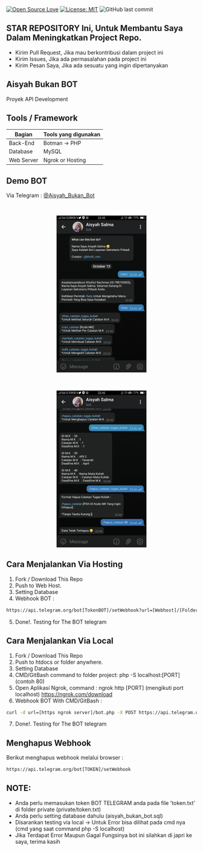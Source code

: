 [![Open Source Love](https://badges.frapsoft.com/os/v1/open-source.svg?style=flat)](https://github.com/ellerbrock/open-source-badges/)
[![License: MIT](https://img.shields.io/badge/License-MIT-green.svg)](https://opensource.org/licenses/MIT)
![GitHub last commit](https://img.shields.io/github/last-commit/kholilboy/Aisyah-Bukan-Bot)

## STAR REPOSITORY Ini, Untuk Membantu Saya Dalam Meningkatkan Project Repo.
- Kirim Pull Request, Jika mau berkontribusi dalam project ini
- Kirim Issues, Jika ada permasalahan pada project ini
- Kirim Pesan Saya, Jika ada sesuatu yang ingin dipertanyakan

## Aisyah Bukan BOT
Proyek API Development

## Tools / Framework
| Bagian | Tools yang digunakan |
| --- | --- |
| Back-End | Botman -> PHP |
| Database | MySQL |
| Web Server | Ngrok or Hosting |

## Demo BOT
Via Telegram : <a href="https://t.me/Aisyah_Bukan_Bot">@Aisyah_Bukan_Bot</a> 

<br>
<p align="center">
        <img src="/images/aisyah1.jpg" width="238" height="414">
</p>

<br>
<p align="center">
        <img src="/images/aisyah2.jpg" width="238" height="414">
</p>


## Cara Menjalankan Via Hosting
1. Fork / Download This Repo 
2. Push to Web Host.
3. Setting Database
4. Webhook BOT : 

```bash
https://api.telegram.org/bot[TokenBOT]/setWebhook?url=[Webhost]/[FolderProject - Jika Pake Folder]/bot.php (tanpa tanda "[]" )
```
5. Done!. Testing for The BOT telegram

## Cara Menjalankan Via Local
1. Fork / Download This Repo 
2. Push to htdocs or folder anywhere.
3. Setting Database
4. CMD/GitBash command to folder project: php -S localhost:[PORT]  (contoh 80)
5. Open Aplikasi Ngrok, command : ngrok http [PORT]  (mengikuti port localhost) https://ngrok.com/download
6. Webhook BOT With CMD/GitBash : 

```bash
curl -d url=[https ngrok server]/bot.php -X POST https://api.telegram.org/bot[TokenBOT]/setWebhook (tanpa tanda "[]" )
```
7. Done!. Testing for The BOT telegram

## Menghapus Webhook
Berikut menghapus webhook melalui browser :

```html
https://api.telegram.org/bot[TOKEN]/setWebhook
```

## NOTE: 
- Anda perlu memasukan token BOT TELEGRAM anda pada file 'token.txt' di folder private (private/token.txt)
- Anda perlu setting database dahulu (aisyah_bukan_bot.sql)
- Disarankan testing via local -> Untuk Error bisa dilihat pada cmd nya (cmd yang saat command php -S localhost)
- Jika Terdapat Error Maupun Gagal Fungsinya bot ini silahkan di japri ke saya, terima kasih